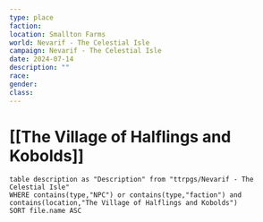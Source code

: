 ```yaml
---
type: place
faction: 
location: Smallton Farms
world: Nevarif - The Celestial Isle
campaign: Nevarif - The Celestial Isle
date: 2024-07-14
description: ""
race: 
gender: 
class:
---
```

# [[The Village of Halflings and Kobolds]]

```dataview
table description as "Description" from "ttrpgs/Nevarif - The Celestial Isle"
WHERE contains(type,"NPC") or contains(type,"faction") and contains(location,"The Village of Halflings and Kobolds")
SORT file.name ASC
```